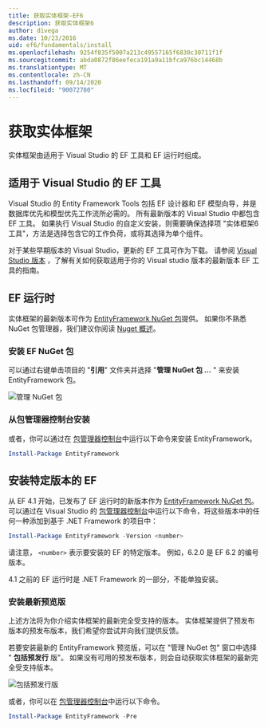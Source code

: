 ```yaml
---
title: 获取实体框架-EF6
description: 获取实体框架6
author: divega
ms.date: 10/23/2016
uid: ef6/fundamentals/install
ms.openlocfilehash: 9254f835f5007a213c49557165f6830c30711f1f
ms.sourcegitcommit: abda0872f86eefeca191a9a11bfca976bc14468b
ms.translationtype: MT
ms.contentlocale: zh-CN
ms.lasthandoff: 09/14/2020
ms.locfileid: "90072780"
---
```

# <a name="get-entity-framework"></a>获取实体框架
实体框架由适用于 Visual Studio 的 EF 工具和 EF 运行时组成。

## <a name="ef-tools-for-visual-studio"></a>适用于 Visual Studio 的 EF 工具

Visual Studio 的 Entity Framework Tools 包括 EF 设计器和 EF 模型向导，并是数据库优先和模型优先工作流所必需的。 所有最新版本的 Visual Studio 中都包含 EF 工具。 如果执行 Visual Studio 的自定义安装，则需要确保选择项 "实体框架6工具"，方法是选择包含它的工作负荷，或将其选择为单个组件。

对于某些早期版本的 Visual Studio，更新的 EF 工具可作为下载。 请参阅 [Visual Studio 版本](xref:ef6/what-is-new/visual-studio) ，了解有关如何获取适用于你的 Visual studio 版本的最新版本 EF 工具的指南。

## <a name="ef-runtime"></a>EF 运行时

实体框架的最新版本可作为 [EntityFramework NuGet 包](https://nuget.org/packages/EntityFramework/)提供。 如果你不熟悉 NuGet 包管理器，我们建议你阅读 [Nuget 概述](/nuget/consume-packages/overview-and-workflow)。

### <a name="installing-the-ef-nuget-package"></a>安装 EF NuGet 包

可以通过右键单击项目的 "**引用**" 文件夹并选择 "**管理 NuGet 包 ...** " 来安装 EntityFramework 包。

![管理 NuGet 包](~/ef6/media/managenugetpackages.png)

### <a name="installing-from-package-manager-console"></a>从包管理器控制台安装

或者，你可以通过在 [包管理器控制台](https://docs.nuget.org/docs/start-here/using-the-package-manager-console)中运行以下命令来安装 EntityFramework。

``` powershell
Install-Package EntityFramework
```

## <a name="installing-a-specific-version-of-ef"></a>安装特定版本的 EF

从 EF 4.1 开始，已发布了 EF 运行时的新版本作为 [EntityFramework NuGet 包](https://www.nuget.org/packages/EntityFramework/)。 可以通过在 Visual Studio 的 [包管理器控制台](https://docs.nuget.org/docs/start-here/using-the-package-manager-console)中运行以下命令，将这些版本中的任何一种添加到基于 .NET Framework 的项目中：

``` powershell
Install-Package EntityFramework -Version <number>
```

请注意， `<number>` 表示要安装的 EF 的特定版本。 例如，6.2.0 是 EF 6.2 的编号版本。   

4.1 之前的 EF 运行时是 .NET Framework 的一部分，不能单独安装。

### <a name="installing-the-latest-preview"></a>安装最新预览版

上述方法将为你介绍实体框架的最新完全受支持的版本。 实体框架提供了预发布版本的预发布版本，我们希望你尝试并向我们提供反馈。

若要安装最新的 EntityFramework 预览版，可以在 "管理 NuGet 包" 窗口中选择 " **包括预发行** 版"。 如果没有可用的预发布版本，则会自动获取实体框架的最新完全受支持版本。

![包括预发行版](~/ef6/media/includeprerelease.png)

或者，你可以在 [包管理器控制台](https://docs.nuget.org/docs/start-here/using-the-package-manager-console)中运行以下命令。

``` powershell
Install-Package EntityFramework -Pre
```
